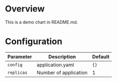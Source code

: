 # Overview

This is a demo chart in README.md.

# Configuration

| Parameter | Description | Default |
|-|-|-|
| `config` | application.yaml | `{}` |
| `replicas` | Number of application | 1 |
